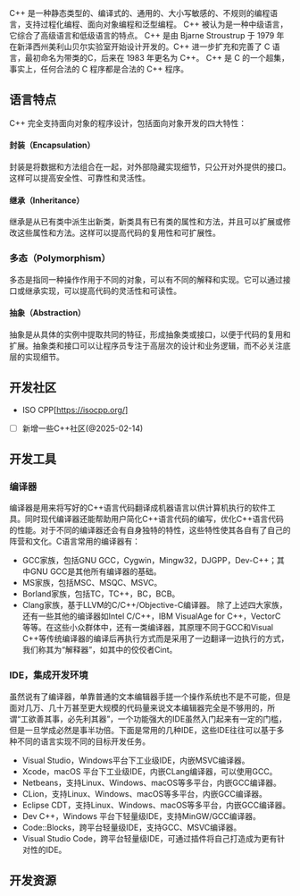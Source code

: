 C++ 是一种静态类型的、编译式的、通用的、大小写敏感的、不规则的编程语言，支持过程化编程、面向对象编程和泛型编程。
C++ 被认为是一种中级语言，它综合了高级语言和低级语言的特点。
C++ 是由 Bjarne Stroustrup 于 1979 年在新泽西州美利山贝尔实验室开始设计开发的。C++ 进一步扩充和完善了 C 语言，最初命名为带类的C，后来在 1983 年更名为 C++。
C++ 是 C 的一个超集，事实上，任何合法的 C 程序都是合法的 C++ 程序。
## 语言特点
C++ 完全支持面向对象的程序设计，包括面向对象开发的四大特性：
#### 封装（Encapsulation）
封装是将数据和方法组合在一起，对外部隐藏实现细节，只公开对外提供的接口。这样可以提高安全性、可靠性和灵活性。
#### 继承（Inheritance）
继承是从已有类中派生出新类，新类具有已有类的属性和方法，并且可以扩展或修改这些属性和方法。这样可以提高代码的复用性和可扩展性。
### 多态（Polymorphism）
多态是指同一种操作作用于不同的对象，可以有不同的解释和实现。它可以通过接口或继承实现，可以提高代码的灵活性和可读性。
#### 抽象（Abstraction）
抽象是从具体的实例中提取共同的特征，形成抽象类或接口，以便于代码的复用和扩展。抽象类和接口可以让程序员专注于高层次的设计和业务逻辑，而不必关注底层的实现细节。
## 开发社区
- ISO CPP[https://isocpp.org/]
- [ ] 新增一些C++社区(@2025-02-14) 
## 开发工具
### 编译器
编译器是用来将写好的C++语言代码翻译成机器语言以供计算机执行的软件工具。同时现代编译器还能帮助用户简化C++语言代码的编写，优化C++语言代码的性能。对于不同的编译器还会有自身独特的特性，这些特性使其各自有了自己的阵营和文化。C语言常用的编译器有：
- GCC家族，包括GNU GCC，Cygwin，Mingw32，DJGPP，Dev-C++；其中GNU GCC是其他所有编译器的基础。
- MS家族，包括MSC、MSQC、MSVC。
- Borland家族，包括TC，TC++，BC，BCB。
- Clang家族，基于LLVM的C/C++/Objective-C编译器。
除了上述四大家族，还有一些其他的编译器如Intel C/C++，IBM VisualAge for C++，VectorC 等等。在这些小众群体中，还有一类编译器，其原理不同于GCC和Visual C++等传统编译器的编译后再执行方式而是采用了一边翻译一边执行的方式，我们称其为“解释器”，如其中的佼佼者Cint。
### IDE，集成开发环境
虽然说有了编译器，单靠普通的文本编辑器手搓一个操作系统也不是不可能，但是面对几万、几十万甚至更大规模的代码量来说文本编辑器完全是不够用的，所谓“工欲善其事，必先利其器”，一个功能强大的IDE虽然入门起来有一定的门槛，但是一旦学成必然是事半功倍。下面是常用的几种IDE，这些IDE往往可以基于多种不同的语言实现不同的目标开发任务。
- Visual Studio，Windows平台下工业级IDE，内嵌MSVC编译器。
- Xcode，macOS 平台下工业级IDE，内嵌CLang编译器，可以使用GCC。
- Netbeans，支持Linux、Windows、macOS等多平台，内嵌GCC编译器。
- CLion，支持Linux、Windows、macOS等多平台，内嵌GCC编译器。
- Eclipse CDT，支持Linux、Windows、macOS等多平台，内嵌GCC编译器。
- Dev C++，Windows 平台下轻量级IDE，支持MinGW/GCC编译器。
- Code::Blocks，跨平台轻量级IDE，支持GCC、MSVC编译器。
- Visual Studio Code，跨平台轻量级IDE，可通过插件将自己打造成为更有针对性的IDE。
## 开发资源
